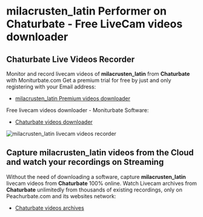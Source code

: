 # milacrusten_latin Performer on Chaturbate - Free LiveCam videos downloader

## Chaturbate Live Videos Recorder

Monitor and record livecam videos of **milacrusten_latin** from **Chaturbate** with Moniturbate.com
Get a premium trial for free by just and only registering with your Email address:
* [milacrusten_latin Premium videos downloader](https://moniturbate.com/request-demo-licence-key.html)

Free livecam videos downloader - Moniturbate Software:
* [Chaturbate videos downloader](https://moniturbate.com/moniturbate-download-software.html)

![milacrusten_latin livecam videos recorder](https://peachurnet.com/templates/moniturbate-software.png)


## Capture milacrusten_latin videos from the Cloud and watch your recordings on Streaming

Without the need of downloading a software, capture **milacrusten_latin** livecam videos from **Chaturbate** 100% online.
Watch Livecam archives from **Chaturbate** unlimitedly from thousands of existing recordings, only on Peachurbate.com and its websites network:
* [Chaturbate videos archives](https://peachurnet.com/)